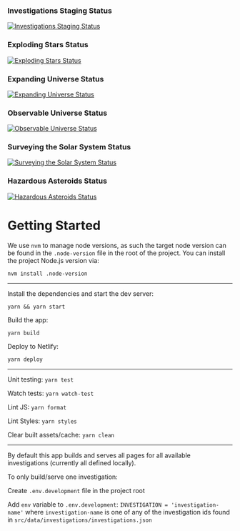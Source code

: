 
### Investigations Staging Status

[![Investigations Staging Status](https://api.netlify.com/api/v1/badges/f394d51d-9375-44a9-bb2e-39a671d37944/deploy-status)](https://app.netlify.com/sites/investigations/deploys)


### Exploding Stars Status

[![Exploding Stars Status](https://api.netlify.com/api/v1/badges/eff06c2a-4dac-4fe2-9e95-85b83cec506b/deploy-status)](https://app.netlify.com/sites/explodingstars/deploys)


### Expanding Universe Status

[![Expanding Universe Status](https://api.netlify.com/api/v1/badges/c6475c2b-ccca-4deb-a15d-741e74c53b8c/deploy-status)](https://app.netlify.com/sites/expandinguniverse/deploys)


### Observable Universe Status

[![Observable Universe Status](https://api.netlify.com/api/v1/badges/a765afa3-2f20-41ab-a723-7065ad075bd5/deploy-status)](https://app.netlify.com/sites/observableuniverse/deploys)


### Surveying the Solar System Status

[![Surveying the Solar System Status](https://api.netlify.com/api/v1/badges/8108e715-5050-47ef-b127-6ede62fb0477/deploy-status)](https://app.netlify.com/sites/surveyingthesolarsystem/deploys)


### Hazardous Asteroids Status

[![Hazardous Asteroids Status](https://api.netlify.com/api/v1/badges/19861625-40ab-44c8-8da0-a51f94878957/deploy-status)](https://app.netlify.com/sites/hazardousasteroids/deploys)

# Getting Started

We use `nvm` to manage node versions, as such the target node version can be found in the `.node-version` file in the root of the project. You can install the project Node.js version via:

```
nvm install .node-version
```

---

Install the dependencies and start the dev server:

```
yarn && yarn start
```

Build the app:

```
yarn build
```

Deploy to Netlify:

```
yarn deploy
```

---

Unit testing: `yarn test`

Watch tests: `yarn watch-test`

Lint JS: `yarn format`

Lint Styles: `yarn styles`

Clear built assets/cache: `yarn clean`

---

By default this app builds and serves all pages for all available investigations (currently all defined locally).

To only build/serve one investigation:

Create `.env.development` file in the project root

Add `env` variable to `.env.development`: `INVESTIGATION = 'investigation-name'` where `investigation-name` is one of any of the investigation ids found in `src/data/investigations/investigations.json`
